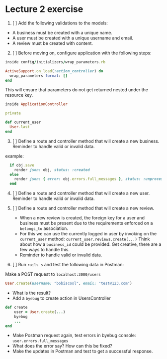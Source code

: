 # Lecture 2 exercise

1. [ ] Add the following validations to the models:

- A business must be created with a unique name.
- A user must be created with a unique username and email.
- A review must be created with content.

2. [ ] Before moving on, configure application with the following steps:

```rb
inside config/initializers/wrap_parameters.rb

ActiveSupport.on_load(:action_controller) do
  wrap_parameters format: []
end
```

This will ensure that parameters do not get returned nested under the resource key.

```rb
inside ApplicationController

private

def current_user
  User.last
end
```
3. [ ] Define a route and controller method that will create a new business. Reminder to handle valid or invalid data. 

example:

```rb
  if obj.save
    render json: obj, status: :created
  else
    render json: { error: obj.errors.full_messages }, status: :unprocessable_entity
  end
```
4. [ ] Define a route and controller method that will create a new user. Reminder to handle valid or invalid data.

5. [ ] Define a route and controller method that will create a new review. 
    - When a new review is created, the foreign key for a user and business must be present due to the requirements enforced on a `belongs_to` association. 
    - For this we can use the currently logged in user by invoking on the `current_user` method: `current_user.reviews.create(...)` Think about how a `business_id` could be provided. Get creative, there are a few ways to handle this. 
    - Reminder to handle valid or invalid data.

6. [ ] Run `rails s` and test the following data in Postman:

Make a POST request to `localhost:3000/users`
```rb 
User.create(username: "bobiscool", email: "test@123.com")
```

- What is the result? 
- Add a `byebug` to create action in UsersController
```rb
def create
    user = User.create(...)
    byebug
    ...
end
```
- Make Postman request again, test errors in byebug console: `user.errors.full_messages`
- What does the error say? How can this be fixed? 
- Make the updates in Postman and test to get a successful response.